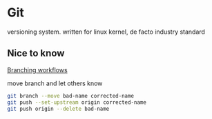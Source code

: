 # Git

versioning system. written for linux kernel, de facto industry standard

## Nice to know

[Branching workflows](https://git-scm.com/book/en/v2/Git-Branching-Branching-Workflows)

move branch and let others know

``` bash
git branch --move bad-name corrected-name
git push --set-upstream origin corrected-name
git push origin --delete bad-name
```
